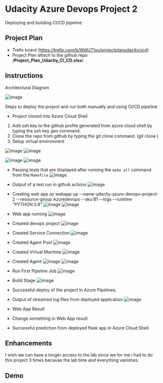 # Udacity Azure Devops Project 2

Deploying and building CI/CD pipeline

## Project Plan
* Trello board (https://trello.com/b/WdlU71vu/projectplanudacitycicd)
* Project Plan attach to the github repo (**Project_Plan_Udactiy_CI_CD.xlsx**)

## Instructions

Architectural Diagram 

![image](https://github.com/hakimuddin53/udacity-azure-devops-project/assets/80934027/e0babd2b-c1af-4d57-bccf-fd03c1a29e7f)

Steps to deploy the project and run both manually and using CI/CD pipeline

* Project cloned into Azure Cloud Shell
1) Add ssh key to the github profile generated from azure cloud shell by typing the ssh key gen command.
2) Clone the repo from github by typing the git clone command. (git clone <ur url>)
3) Setup virtual environment

![image](https://user-images.githubusercontent.com/80934027/235410185-4101e164-f9dd-4ff2-8c5e-232b24c8c29d.png)
![image](https://github.com/hakimuddin53/udacity-azure-devops-project/assets/80934027/7d5bc27f-12dc-4323-a617-af6ad805d8ae)

![image](https://user-images.githubusercontent.com/80934027/235412350-8f36df4f-2020-4133-961b-cdbf439834cc.png)
![image](https://user-images.githubusercontent.com/80934027/235412856-54f07fac-2ba5-4a61-9759-b855aa4c2845.png)

* Passing tests that are displayed after running the `make all` command from the `Makefile`
![image](https://user-images.githubusercontent.com/80934027/235418393-fb924c9d-096d-4b63-bd57-d12d8079c6a9.png)

* Output of a test run in github actions
![image](https://github.com/hakimuddin53/udacity-azure-devops-project/assets/80934027/17c5cbcf-ea39-4512-8359-026d51c723cc)

* Creating web app
  az webapp up --name udacity-azure-devops-project-2 --resource-group Azuredevops --sku B1 --logs --runtime "PYTHON:3.8"
  ![image](https://github.com/hakimuddin53/udacity-azure-devops-project/assets/80934027/c9fbbea1-413d-4eb0-b9b1-5c6e7a2a0e5d)
  ![image](https://github.com/hakimuddin53/udacity-azure-devops-project/assets/80934027/fe466d62-9525-45bd-9665-8b1d74525a2f)
  
* Web app running
  ![image](https://github.com/hakimuddin53/udacity-azure-devops-project/assets/80934027/eee9c445-6317-4fb0-a0e0-c209b3c3fbc7)
  
* Created devops project
  ![image](https://github.com/hakimuddin53/udacity-azure-devops-project/assets/80934027/ff69c497-efe2-47f2-96b0-8f5e288eab42)
  
* Created Service Connection
  ![image](https://github.com/hakimuddin53/udacity-azure-devops-project/assets/80934027/2f4a6aeb-7e73-4712-9b53-2a4fe37a6e69)
  
* Created Agent Pool
  ![image](https://github.com/hakimuddin53/udacity-azure-devops-project/assets/80934027/253b49d3-8bf7-455c-bc47-c351839c2c56)

* Created Virtual Machine
  ![image](https://github.com/hakimuddin53/udacity-azure-devops-project/assets/80934027/48e3d934-3154-439a-a5d2-da2971fa4e16)
  
* Created Agent
  ![image](https://github.com/hakimuddin53/udacity-azure-devops-project/assets/80934027/497235f6-1c5e-4730-bae9-ffcc13baa8c9)
  ![image](https://github.com/hakimuddin53/udacity-azure-devops-project/assets/80934027/a0403b48-a79b-4603-9b10-a2fe3f50b723)
  
* Run First Pipeline Job
  ![image](https://github.com/hakimuddin53/udacity-azure-devops-project/assets/80934027/faf8e1b8-fc94-481f-964e-8c39f898a4e8)
  
* Build Stage
  ![image](https://github.com/hakimuddin53/udacity-azure-devops-project/assets/80934027/951313bf-e252-436b-9ab4-588add369681)
  
* Successful deploy of the project in Azure Pipelines. 
  
* Output of streamed log files from deployed application
  ![image](https://github.com/hakimuddin53/udacity-azure-devops-project/assets/80934027/17be136d-c8c2-47ba-9c82-f6fd2fe496ff)

* Web App Result
  
* Change something in Web App result
  

* Successful prediction from deployed flask app in Azure Cloud Shell.

## Enhancements
I wish we can have a longer access to the lab since we for me i had to do this project 3 times because the lab time and everything vanishes.

## Demo 





